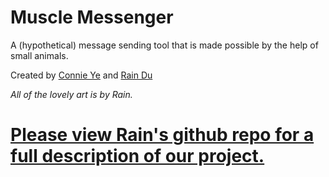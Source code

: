 # Muscle Messenger

A (hypothetical) message sending tool that is made possible by the help of small animals.

Created by [Connie Ye](https://connieye.com/) and [Rain Du](https://miyehn.me)

*All of the lovely art is by Rain.*

# [Please view Rain's github repo for a full description of our project.](https://github.com/everestpipkin/datagardens/tree/master/students/miyehn/7_minimalComputing(fantasy_network))